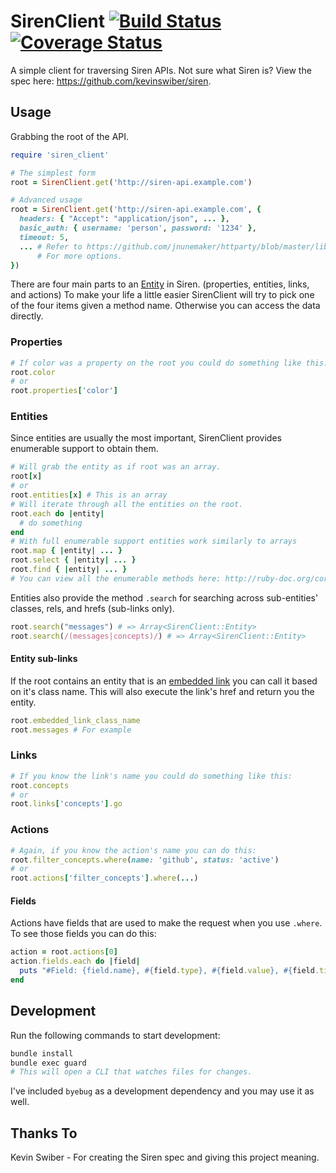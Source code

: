 # SirenClient [![Build Status](https://travis-ci.org/cha55son/siren_client.svg)](https://travis-ci.org/cha55son/siren_client) [![Coverage Status](https://coveralls.io/repos/cha55son/siren_client/badge.svg)](https://coveralls.io/r/cha55son/siren_client)

A simple client for traversing Siren APIs. Not sure what Siren is? View the spec here: https://github.com/kevinswiber/siren.

## Usage

Grabbing the root of the API.

```ruby
require 'siren_client'

# The simplest form
root = SirenClient.get('http://siren-api.example.com')

# Advanced usage
root = SirenClient.get('http://siren-api.example.com', {
  headers: { "Accept": "application/json", ... },
  basic_auth: { username: 'person', password: '1234' },
  timeout: 5,
  ... # Refer to https://github.com/jnunemaker/httparty/blob/master/lib/httparty.rb#L45
      # For more options.
})
```

There are four main parts to an [Entity](https://github.com/kevinswiber/siren#entity) in Siren. (properties, entities, links, and actions) To make your life a little easier SirenClient will try to pick one of the four items given a method name. Otherwise you can access the data directly.

### Properties

```ruby
# If color was a property on the root you could do something like this:
root.color 
# or 
root.properties['color']
```

### Entities

Since entities are usually the most important, SirenClient provides enumerable support to obtain them.

```ruby
# Will grab the entity as if root was an array.
root[x] 
# or
root.entities[x] # This is an array
# Will iterate through all the entities on the root.
root.each do |entity|
  # do something
end
# With full enumerable support entities work similarly to arrays
root.map { |entity| ... }
root.select { |entity| ... }
root.find { |entity| ... }
# You can view all the enumerable methods here: http://ruby-doc.org/core-2.0.0/Enumerable.html
```

Entities also provide the method `.search` for searching across sub-entities' classes, rels, and hrefs (sub-links only).

```ruby
root.search("messages") # => Array<SirenClient::Entity>
root.search(/(messages|concepts)/) # => Array<SirenClient::Entity>
```

#### Entity sub-links

If the root contains an entity that is an [embedded link](https://github.com/kevinswiber/siren#embedded-link) you can call it based on it's class name. This will also execute the link's href and return you the entity.

```ruby
root.embedded_link_class_name
root.messages # For example
```

### Links

```ruby
# If you know the link's name you could do something like this:
root.concepts
# or
root.links['concepts'].go
```

### Actions

```ruby
# Again, if you know the action's name you can do this:
root.filter_concepts.where(name: 'github', status: 'active')
# or
root.actions['filter_concepts'].where(...)
```

#### Fields

Actions have fields that are used to make the request when you use `.where`. To see those fields you can do this:

```ruby
action = root.actions[0]
action.fields.each do |field|
  puts "#Field: {field.name}, #{field.type}, #{field.value}, #{field.title}"
end
```

## Development

Run the following commands to start development:

```bash
bundle install
bundle exec guard 
# This will open a CLI that watches files for changes.
```

I've included `byebug` as a development dependency and you may use it as well.

## Thanks To

Kevin Swiber - For creating the Siren spec and giving this project meaning.
